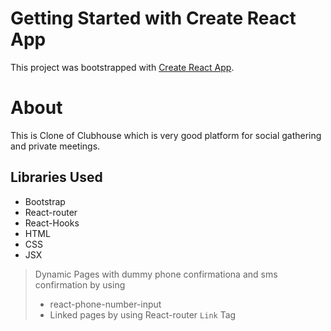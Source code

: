 # Getting Started with Create React App

This project was bootstrapped with [Create React App](https://github.com/facebook/create-react-app).

# About 

This is Clone of Clubhouse which is very good platform for social gathering and private meetings. 

## Libraries Used
- Bootstrap
- React-router
- React-Hooks
- HTML
- CSS
- JSX


> Dynamic Pages with dummy phone confirmationa and sms confirmation by using 
>- react-phone-number-input
>- Linked pages by using React-router ``Link`` Tag


